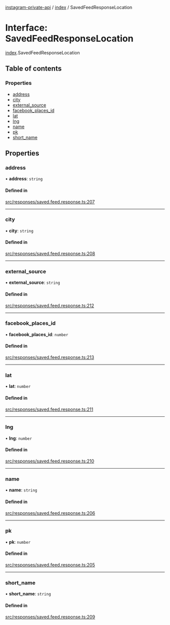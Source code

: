 [instagram-private-api](../../README.md) / [index](../../modules/index.md) / SavedFeedResponseLocation

# Interface: SavedFeedResponseLocation

[index](../../modules/index.md).SavedFeedResponseLocation

## Table of contents

### Properties

- [address](SavedFeedResponseLocation.md#address)
- [city](SavedFeedResponseLocation.md#city)
- [external\_source](SavedFeedResponseLocation.md#external_source)
- [facebook\_places\_id](SavedFeedResponseLocation.md#facebook_places_id)
- [lat](SavedFeedResponseLocation.md#lat)
- [lng](SavedFeedResponseLocation.md#lng)
- [name](SavedFeedResponseLocation.md#name)
- [pk](SavedFeedResponseLocation.md#pk)
- [short\_name](SavedFeedResponseLocation.md#short_name)

## Properties

### address

• **address**: `string`

#### Defined in

[src/responses/saved.feed.response.ts:207](https://github.com/Nerixyz/instagram-private-api/blob/0e0721c/src/responses/saved.feed.response.ts#L207)

___

### city

• **city**: `string`

#### Defined in

[src/responses/saved.feed.response.ts:208](https://github.com/Nerixyz/instagram-private-api/blob/0e0721c/src/responses/saved.feed.response.ts#L208)

___

### external\_source

• **external\_source**: `string`

#### Defined in

[src/responses/saved.feed.response.ts:212](https://github.com/Nerixyz/instagram-private-api/blob/0e0721c/src/responses/saved.feed.response.ts#L212)

___

### facebook\_places\_id

• **facebook\_places\_id**: `number`

#### Defined in

[src/responses/saved.feed.response.ts:213](https://github.com/Nerixyz/instagram-private-api/blob/0e0721c/src/responses/saved.feed.response.ts#L213)

___

### lat

• **lat**: `number`

#### Defined in

[src/responses/saved.feed.response.ts:211](https://github.com/Nerixyz/instagram-private-api/blob/0e0721c/src/responses/saved.feed.response.ts#L211)

___

### lng

• **lng**: `number`

#### Defined in

[src/responses/saved.feed.response.ts:210](https://github.com/Nerixyz/instagram-private-api/blob/0e0721c/src/responses/saved.feed.response.ts#L210)

___

### name

• **name**: `string`

#### Defined in

[src/responses/saved.feed.response.ts:206](https://github.com/Nerixyz/instagram-private-api/blob/0e0721c/src/responses/saved.feed.response.ts#L206)

___

### pk

• **pk**: `number`

#### Defined in

[src/responses/saved.feed.response.ts:205](https://github.com/Nerixyz/instagram-private-api/blob/0e0721c/src/responses/saved.feed.response.ts#L205)

___

### short\_name

• **short\_name**: `string`

#### Defined in

[src/responses/saved.feed.response.ts:209](https://github.com/Nerixyz/instagram-private-api/blob/0e0721c/src/responses/saved.feed.response.ts#L209)
